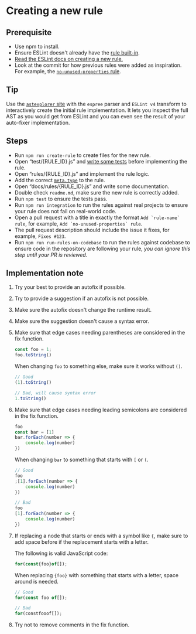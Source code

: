# Creating a new rule

## Prerequisite

- Use npm to install.
- Ensure ESLint doesn't already have the [rule built-in](https://eslint.org/docs/rules/).
- [Read the ESLint docs on creating a new rule.](https://eslint.org/docs/developer-guide/working-with-rules)
- Look at the commit for how previous rules were added as inspiration. For example, the [`no-unused-properties` rule](https://github.com/sindresorhus/eslint-plugin-unicorn/commit/0179443f24326fb01342a0bf799f7ac66e0e2c23).

## Tip

Use the [`astexplorer` site](https://astexplorer.net) with the `espree` parser and `ESLint v4` transform to interactively create the initial rule implementation. It lets you inspect the full AST as you would get from ESLint and you can even see the result of your auto-fixer implementation.

## Steps

- Run `npm run create-rule` to create files for the new rule.
- Open “test/{RULE_ID}.js” and [write some tests](./write-tests.md) before implementing the rule.
- Open “rules/{RULE_ID}.js” and implement the rule logic.
- Add the correct [`meta.type`](https://eslint.org/docs/developer-guide/working-with-rules#rule-basics) to the rule.
- Open “docs/rules/{RULE_ID}.js” and write some documentation.
- Double check `readme.md`, make sure the new rule is correctly added.
- Run `npm test` to ensure the tests pass.
- Run `npm run integration` to run the rules against real projects to ensure your rule does not fail on real-world code.
- Open a pull request with a title in exactly the format `` Add `rule-name` rule ``, for example, `` Add `no-unused-properties` rule ``.
- The pull request description should include the issue it fixes, for example, `Fixes #123`.
- Run `npm run run-rules-on-codebase` to run the rules against codebase to ensure code in the repository are following your rule, _you can ignore this step until your PR is reviewed_.

## Implementation note

1. Try your best to provide an autofix if possible.
1. Try to provide a suggestion if an autofix is not possible.
1. Make sure the autofix doesn't change the runtime result.
1. Make sure the suggestion doesn't cause a syntax error.
1. Make sure that edge cases needing parentheses are considered in the fix function.

	```js
	const foo = 1;
	foo.toString()
	```

	When changing `foo` to something else, make sure it works without `()`.

	```js
	// Good
	(1).toString()

	// Bad, will cause syntax error
	1.toString()
	```

1. Make sure that edge cases needing leading semicolons are considered in the fix function.

	```js
	foo
	const bar = [1]
	bar.forEach(number => {
		console.log(number)
	})
	```

	When changing `bar` to something that starts with `[` or `(`.

	```js
	// Good
	foo
	;[1].forEach(number => {
		console.log(number)
	})

	// Bad
	foo
	[1].forEach(number => {
		console.log(number)
	})
	```

1. If replacing a node that starts or ends with a symbol like `{`, make sure to add space before if the replacement starts with a letter.

	The following is valid JavaScript code:

	```js
	for(const{foo}of[]);
	```

	When replacing `{foo}` with something that starts with a letter, space around is needed.

	```js
	// Good
	for(const foo of[]);

	// Bad
	for(constfooof[]);
	```

1. Try not to remove comments in the fix function.
